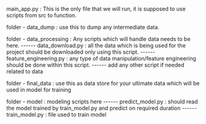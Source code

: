 main_app.py : This is the only file that we will run, it is supposed to use scripts from src to function.


folder - data_dump : use this to dump any intermediate data.


folder - data_processing : Any scripts which will handle data needs to be here.
------ data_download.py : all the data which is being used for the project should be downloaded only using this script.
------ feature_engineering.py : any type of data manipulation/feature engineering should be done within this script. 
------ add any other script if needed related to data

folder - final_data : use this as data store for your ultimate data which will be used in model for training

folder - model : modeling scripts here
------ predict_model.py : should read the model trained by train_model.py and predict on required duration
------ train_model.py : file used to train model





